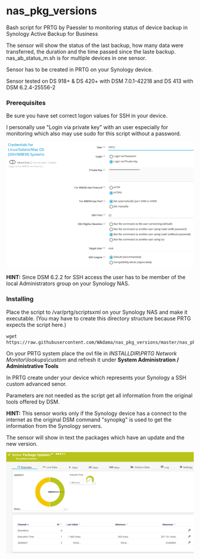 # nas_pkg_versions
Bash script for PRTG by Paessler to monitoring status of device backup in Synology Active Backup for Business

The sensor will show the status of the last backup, how many data were transferred, the duration and the time passed since the laste backup. nas_ab_status_m.sh is for multiple devices in one sensor.

Sensor has to be created in PRTG on your Synology device.

Sensor tested on DS 918+ & DS 420+ with DSM 7.0.1-42218 and DS 413 with DSM 6.2.4-25556-2

### Prerequisites

Be sure you have set correct logon values for SSH in your device.

I personally use "Login via private key" with an user especially for monitoring which also may use sudo for this script without a password.

![Screenshot1](./images/ssh_settings.png)

**HINT:** Since DSM 6.2.2 for SSH access the user has to be member of the local Administrators group on your Synology NAS.

### Installing

Place the script to /var/prtg/scriptsxml on your Synology NAS and make it executable. (You may have to create this directory structure because PRTG expects the script here.)

```
wget https://raw.githubusercontent.com/WAdama/nas_pkg_versions/master/nas_pkg_versions.sh
```

On your PRTG system place the ovl file in *INSTALLDIR\PRTG Network Monitor\lookups\custom* and refresh it under **System Administration / Administrative Tools**

In PRTG create under your device which represents your Synology a SSH custom advanced senor.

Parameters are not needed as the script get all information from the original tools offered by DSM.

**HINT:** This sensor works only if the Synology device has a connect to the internet as the original DSM command "synopkg" is used to get the information from the Synology servers.

The sensor will show in text the packages which have an update and the new version.

![Screenshot2](./images/nas_pkg_versions_sensor.png)

